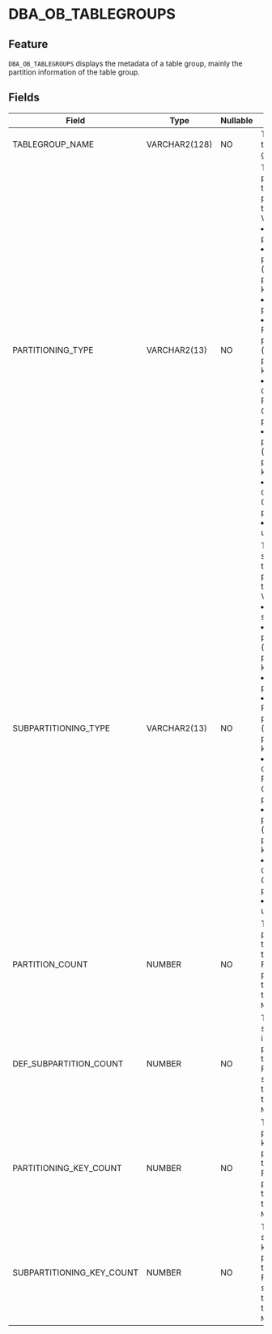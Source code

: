 DBA_OB_TABLEGROUPS
=======================================

Feature
-------------------

`DBA_OB_TABLEGROUPS` displays the metadata of a table group, mainly the partition information of the table group.

Fields
----------------------



| Field                     | Type          | Nullable | Description                                                                                                                                                                                                                                                                                                                                                                                                                                                                          |
|---------------------------|---------------|----------|--------------------------------------------------------------------------------------------------------------------------------------------------------------------------------------------------------------------------------------------------------------------------------------------------------------------------------------------------------------------------------------------------------------------------------------------------------------------------------------|
| TABLEGROUP_NAME           | VARCHAR2(128) | NO       | The name of the table group.                                                                                                                                                                                                                                                                                                                                                                                                                                                         |
| PARTITIONING_TYPE         | VARCHAR2(13)  | NO       | The partitioning type of the partitioned table group. Valid values: <li> `NONE`: non-partitioning   <li> `HASH`: HASH partitioning (with a single partitioning key)   <li> `KEY`: KEY partitioning   <li> `RANGE`: RANGE partitioning (with a single partitioning key)   <li> `RANGE COLUMNS`: RANGE COLUMNS partitioning   <li> `LIST`: LIST partitioning (with a single partitioning key)   <li> `LIST COLUMNS`: LIST COLUMNS partitioning   <li> `UNKNOWN`: an unknown type       |
| SUBPARTITIONING_TYPE      | VARCHAR2(13)  | NO       | The subpartitioning type of the partitioned table group. Valid values: <li> `NONE`: non-subpartitioning   <li> `HASH`: HASH partitioning (with a single partitioning key)   <li> `KEY`: KEY partitioning   <li> `RANGE`: RANGE partitioning (with a single partitioning key)   <li> `RANGE COLUMNS`: RANGE COLUMNS partitioning   <li> `LIST`: LIST partitioning (with a single partitioning key)   <li> `LIST COLUMNS`: LIST COLUMNS partitioning   <li> `UNKNOWN`: an unknown type |
| PARTITION_COUNT           | NUMBER        | NO       | The number of partitions in the partitioned table group. For a non-partitioned table group, the value is `NULL`.                                                                                                                                                                                                                                                                                                                                                                     |
| DEF_SUBPARTITION_COUNT    | NUMBER        | NO       | The number of subpartitions in the partitioned table group. For a non-subpartitioned table group, the value is `NULL`.                                                                                                                                                                                                                                                                                                                                                               |
| PARTITIONING_KEY_COUNT    | NUMBER        | NO       | The number of partitioning keys for the partitioned table group. For a non-partitioned table group, the value is `NULL`.                                                                                                                                                                                                                                                                                                                                                             |
| SUBPARTITIONING_KEY_COUNT | NUMBER        | NO       | The number of subpartitioning keys for the partitioned table group. For a non-subpartitioned table group, the value is `NULL`.                                                                                                                                                                                                                                                                                                                                                       |


